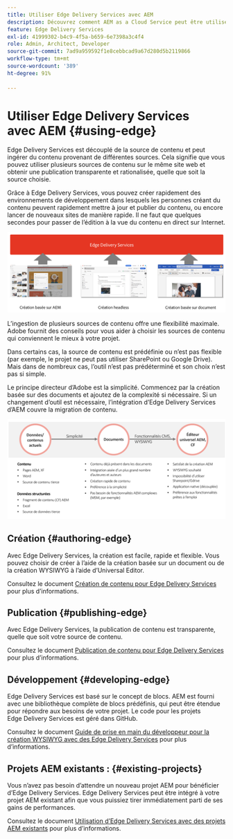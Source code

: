 ```yaml
---
title: Utiliser Edge Delivery Services avec AEM
description: Découvrez comment AEM as a Cloud Service peut être utilisé avec Edge Delivery Services.
feature: Edge Delivery Services
exl-id: 41999302-b4c9-4f5a-b659-6e7398a3c4f4
role: Admin, Architect, Developer
source-git-commit: 7ad9a959592f1e8cebbcad9a67d280d5b2119866
workflow-type: tm+mt
source-wordcount: '389'
ht-degree: 91%

---
```



# Utiliser Edge Delivery Services avec AEM {#using-edge}

Edge Delivery Services est découplé de la source de contenu et peut ingérer du contenu provenant de différentes sources. Cela signifie que vous pouvez utiliser plusieurs sources de contenu sur le même site web et obtenir une publication transparente et rationalisée, quelle que soit la source choisie.

Grâce à Edge Delivery Services, vous pouvez créer rapidement des environnements de développement dans lesquels les personnes créant du contenu peuvent rapidement mettre à jour et publier du contenu, ou encore lancer de nouveaux sites de manière rapide. Il ne faut que quelques secondes pour passer de l’édition à la vue du contenu en direct sur Internet.

![Sources de contenu pour Edge Delivery.](assets/content-sources.png)

L’ingestion de plusieurs sources de contenu offre une flexibilité maximale. Adobe fournit des conseils pour vous aider à choisir les sources de contenu qui conviennent le mieux à votre projet.

Dans certains cas, la source de contenu est prédéfinie ou n’est pas flexible (par exemple, le projet ne peut pas utiliser SharePoint ou Google Drive). Mais dans de nombreux cas, l’outil n’est pas prédéterminé et son choix n’est pas si simple.

Le principe directeur d’Adobe est la simplicité. Commencez par la création basée sur des documents et ajoutez de la complexité si nécessaire. Si un changement d’outil est nécessaire, l’intégration d’Edge Delivery Services d’AEM couvre la migration de contenu.

![Flexibilité de la source de contenu.](assets/content-source-flexiblity.png)

## Création {#authoring-edge}

Avec Edge Delivery Services, la création est facile, rapide et flexible. Vous pouvez choisir de créer à l’aide de la création basée sur un document ou de la création WYSIWYG à l’aide d’Universal Editor.

Consultez le document [Création de contenu pour Edge Delivery Services](/help/edge/wysiwyg-authoring/authoring.md) pour plus d’informations.

## Publication {#publishing-edge}

Avec Edge Delivery Services, la publication de contenu est transparente, quelle que soit votre source de contenu.

Consultez le document [Publication de contenu pour Edge Delivery Services](/help/edge/wysiwyg-authoring/publishing.md) pour plus d’informations.

## Développement {#developing-edge}

Edge Delivery Services est basé sur le concept de blocs. AEM est fourni avec une bibliothèque complète de blocs prédéfinis, qui peut être étendue pour répondre aux besoins de votre projet. Le code pour les projets Edge Delivery Services est géré dans GitHub.

Consultez le document [Guide de prise en main du développeur pour la création WYSIWYG avec des Edge Delivery Services](/help/edge/wysiwyg-authoring/edge-dev-getting-started.md) pour plus d’informations.

## Projets AEM existants : {#existing-projects}

Vous n’avez pas besoin d’attendre un nouveau projet AEM pour bénéficier d’Edge Delivery Services. Edge Delivery Services peut être intégré à votre projet AEM existant afin que vous puissiez tirer immédiatement parti de ses gains de performances.

Consultez le document [Utilisation d’Edge Delivery Services avec des projets AEM existants](/help/edge/wysiwyg-authoring/existing-projects.md) pour plus d’informations.

